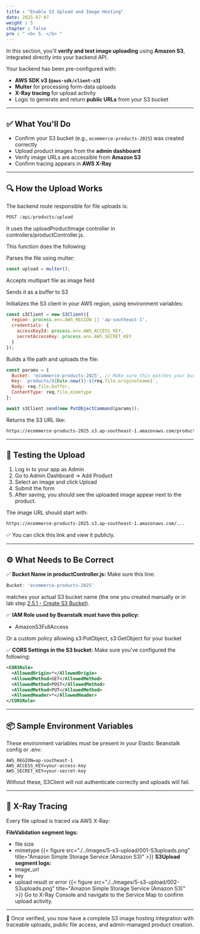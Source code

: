 ```yaml
---
title : "Enable S3 Upload and Image Hosting"
date: 2025-07-07
weight : 5
chapter : false
pre : " <b> 5. </b> "
---
```


In this section, you'll **verify and test image uploading** using **Amazon S3**, integrated directly into your backend API.

Your backend has been pre-configured with:
- **AWS SDK v3 (`@aws-sdk/client-s3`)**
- **Multer** for processing form-data uploads
- **X-Ray tracing** for upload activity
- Logic to generate and return **public URLs** from your S3 bucket

---

## ✅ What You'll Do

- Confirm your S3 bucket (e.g., `ecommerce-products-2025`) was created correctly
- Upload product images from the **admin dashboard**
- Verify image URLs are accessible from **Amazon S3**
- Confirm tracing appears in **AWS X-Ray**

---

## 🔍 How the Upload Works

The backend route responsible for file uploads is:

```js
POST /api/products/upload
```
It uses the uploadProductImage controller in controllers/productController.js.

This function does the following:

Parses the file using multer:

```js
const upload = multer();
```
Accepts multipart file as image field

Sends it as a buffer to S3

Initializes the S3 client in your AWS region, using environment variables:

```js
const s3Client = new S3Client({
  region: process.env.AWS_REGION || 'ap-southeast-1',
  credentials: {
    accessKeyId: process.env.AWS_ACCESS_KEY,
    secretAccessKey: process.env.AWS_SECRET_KEY
  }
});
```
Builds a file path and uploads the file:

```js
const params = {
  Bucket: 'ecommerce-products-2025', // Make sure this matches your bucket name!
  Key: `products/${Date.now()}-${req.file.originalname}`,
  Body: req.file.buffer,
  ContentType: req.file.mimetype
};

await s3Client.send(new PutObjectCommand(params));
```
Returns the S3 URL like:

```bash
https://ecommerce-products-2025.s3.ap-southeast-1.amazonaws.com/products/your-image.jpg
```

---

## 🧪 Testing the Upload

1. Log in to your app as Admin
2. Go to Admin Dashboard → Add Product
3. Select an image and click Upload
4. Submit the form
5. After saving, you should see the uploaded image appear next to the product.

The image URL should start with:

```bash
https://ecommerce-products-2025.s3.ap-southeast-1.amazonaws.com/...
```
✅ You can click this link and view it publicly.

---

## ⚙️ What Needs to Be Correct

✅ **Bucket Name in productController.js:**
Make sure this line:

```js
Bucket: 'ecommerce-products-2025'
```
matches your actual S3 bucket name (the one you created manually or in lab step [2.5.1 - Create S3 Bucket](../../2.5.1-create-bucket/)).

✅ **IAM Role used by Beanstalk must have this policy:**

- AmazonS3FullAccess

Or a custom policy allowing s3:PutObject, s3:GetObject for your bucket

✅ **CORS Settings in the S3 bucket:**
Make sure you’ve configured the following:

```xml
<CORSRule>
  <AllowedOrigin>*</AllowedOrigin>
  <AllowedMethod>GET</AllowedMethod>
  <AllowedMethod>POST</AllowedMethod>
  <AllowedMethod>PUT</AllowedMethod>
  <AllowedHeader>*</AllowedHeader>
</CORSRule>
```

---

## 📦 Sample Environment Variables
These environment variables must be present in your Elastic Beanstalk config or .env:

```env
AWS_REGION=ap-southeast-1
AWS_ACCESS_KEY=your-access-key
AWS_SECRET_KEY=your-secret-key
```
Without these, S3Client will not authenticate correctly and uploads will fail.

---

## 🔎 X-Ray Tracing
Every file upload is traced via AWS X-Ray:

**FileValidation segment logs:**
- file size
- mimetype
{{< figure src="./../images/5-s3-upload/001-S3uploads.png" title="Amazon Simple Storage Service (Amazon S3)" >}}
**S3Upload segment logs:**
- image_url
- key
- upload result or error
{{< figure src="./../images/5-s3-upload/002-S3uploads.png" title="Amazon Simple Storage Service (Amazon S3)" >}}
Go to X-Ray Console and navigate to the Service Map to confirm upload activity.

---

🎉 Once verified, you now have a complete S3 image hosting integration with traceable uploads, public file access, and admin-managed product creation.
